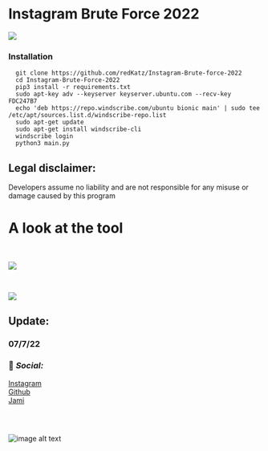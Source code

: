 # Instagram Brute Force 2022
![](https://i.ibb.co/q1jVydD/Senzanomee.png)
### Installation
      git clone https://github.com/redKatz/Instagram-Brute-force-2022
      cd Instagram-Brute-Force-2022
      pip3 install -r requirements.txt
      sudo apt-key adv --keyserver keyserver.ubuntu.com --recv-key FDC247B7
      echo 'deb https://repo.windscribe.com/ubuntu bionic main' | sudo tee /etc/apt/sources.list.d/windscribe-repo.list
      sudo apt-get update
      sudo apt-get install windscribe-cli
      windscribe login
      python3 main.py
## Legal disclaimer:
Developers assume no liability and are not responsible for any misuse or damage caused by this program
![]()
# A look at the tool
<br>

![](https://i.ibb.co/tPVVVx1/ksnip-20220705-231621.png)

<br>

![](https://i.ibb.co/VSQkFFL/ksnip-20220705-231701.png)

## Update:
### 07/7/22

### 📱 _Social:_
[Instagram](https://instagram.com/katz.py/)<br />
[Github](https://github.com/redKatz/)<br />
[Jami](https://i.ibb.co/cXRSMQR/Screenshot-2022-06-15-16-11-19.png)
### ⠀
![image alt text](https://i.ibb.co/D1Bbb7v/Untitled.png)
